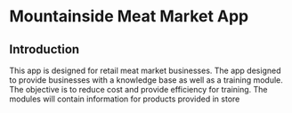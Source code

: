 # Mountainside Meat Market App

## Introduction

This app is designed for retail meat market businesses. The app designed to provide businesses with a knowledge base
as well as a training module. The objective is to reduce cost and provide efficiency for training. The modules will
contain information for products provided in store